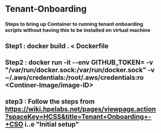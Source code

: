 # Tenant-Onboarding

### Steps to bring up Container to running tenant onboarding scripts without having this to be installed on virtual machine  

## Step1 : docker build . < Dockerfile
## Step2 : docker run -it --env GITHUB_TOKEN=<TOKEN> -v "/var/run/docker.sock:/var/run/docker.sock" -v ~/.aws/credentials:/root/.aws/credentials:ro <Continer-Image/image-ID>
## step3 : Follow the steps from  https://wiki.hpelabs.net/pages/viewpage.action?spaceKey=HCSS&title=Tenant+Onboarding+-+CSO i..e "Initial setup"
 

